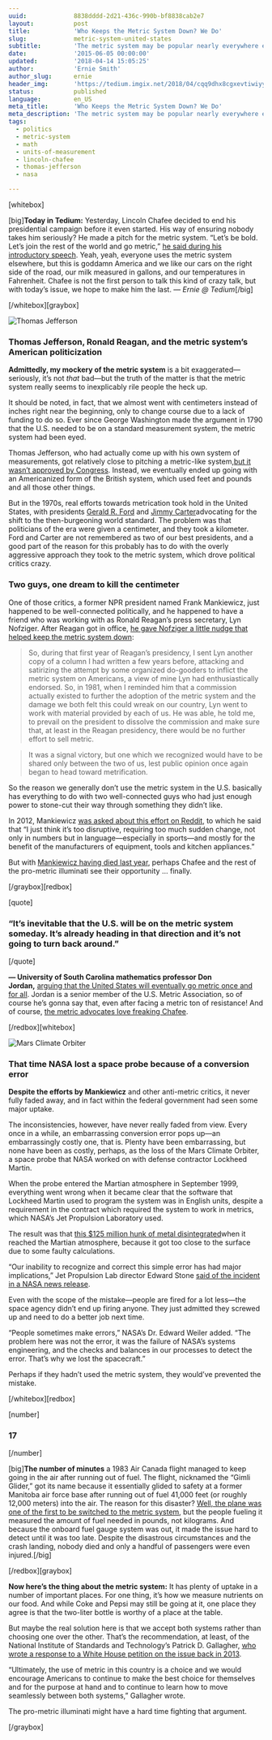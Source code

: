 ```yaml
---
uuid:             8838dddd-2d21-436c-990b-bf8838cab2e7
layout:           post
title:            'Who Keeps the Metric System Down? We Do'
slug:             metric-system-united-states
subtitle:         'The metric system may be popular nearly everywhere else in the world, but it''s failed to win over the Americans. Here''s why.'
date:             '2015-06-05 00:00:00'
updated:          '2018-04-14 15:05:25'
author:           'Ernie Smith'
author_slug:      ernie
header_img:       'https://tedium.imgix.net/2018/04/cqq9dhx8cgxevtiwiyyy--1-.gif'
status:           published
language:         en_US
meta_title:       'Who Keeps the Metric System Down? We Do'
meta_description: 'The metric system may be popular nearly everywhere else in the world, but it''s failed to win over the Americans. Here''s why.'
tags:
  - politics
  - metric-system
  - math
  - units-of-measurement
  - lincoln-chafee
  - thomas-jefferson
  - nasa

---
```


[whitebox]

[big]**Today in Tedium:** Yesterday, Lincoln Chafee decided to end his presidential campaign before it even started. His way of ensuring nobody takes him seriously? He made a pitch for the metric system. “Let’s be bold. Let’s join the rest of the world and go metric,” [he said during his introductory speech](http://www.cnn.com/2015/06/03/politics/lincoln-chafee-metric-system-2016-election/index.html). Yeah, yeah, everyone uses the metric system elsewhere, but this is goddamn America and we like our cars on the right side of the road, our milk measured in gallons, and our temperatures in Fahrenheit. Chafee is not the first person to talk this kind of crazy talk, but with today’s issue, we hope to make him the last. _— Ernie @ Tedium_[/big]

[/whitebox][graybox]

![Thomas Jefferson](https://tedium.imgix.net/2018/04/qxqk9gmeglvmgnngvm9r.jpg)

### Thomas Jefferson, Ronald Reagan, and the metric system’s American politicization

**Admittedly, my mockery of the metric system** is a bit exaggerated—seriously, it’s not _that_ bad—but the truth of the matter is that the metric system really seems to inexplicably rile people the heck up.

It should be noted, in fact, that we almost went with centimeters instead of inches right near the beginning, only to change course due to a lack of funding to do so. Ever since George Washington made the argument in 1790 that the U.S. needed to be on a standard measurement system, the metric system had been eyed.

Thomas Jefferson, who had actually come up with his own system of measurements, got relatively close to pitching a metric-like system,[but it wasn’t approved by Congress](http://www.unc.edu/~rowlett/units/usmetric.html). Instead, we eventually ended up going with an Americanized form of the British system, which used feet and pounds and all those other things.

But in the 1970s, real efforts towards metrication took hold in the United States, with presidents [Gerald R. Ford](http://www.presidency.ucsb.edu/ws/?pid=5454) and [Jimmy Carter](http://lamar.colostate.edu/~hillger/laws/usmb.html#carter)advocating for the shift to the then-burgeoning world standard. The problem was that politicians of the era were given a centimeter, and they took a kilometer. Ford and Carter are not remembered as two of our best presidents, and a good part of the reason for this probably has to do with the overly aggressive approach they took to the metric system, which drove political critics crazy.

### Two guys, one dream to kill the centimeter

One of those critics, a former NPR president named Frank Mankiewicz, just happened to be well-connected politically, and he happened to have a friend who was working with as Ronald Reagan’s press secretary, Lyn Nofziger. After Reagan got in office, [he gave Nofziger a little nudge that helped keep the metric system down](http://www.washingtonpost.com/wp-dyn/content/article/2006/03/28/AR2006032802142.html):

> So, during that first year of Reagan’s presidency, I sent Lyn another copy of a column I had written a few years before, attacking and satirizing the attempt by some organized do-gooders to inflict the metric system on Americans, a view of mine Lyn had enthusiastically endorsed. So, in 1981, when I reminded him that a commission actually existed to further the adoption of the metric system and the damage we both felt this could wreak on our country, Lyn went to work with material provided by each of us. He was able, he told me, to prevail on the president to dissolve the commission and make sure that, at least in the Reagan presidency, there would be no further effort to sell metric.

> It was a signal victory, but one which we recognized would have to be shared only between the two of us, lest public opinion once again began to head toward metrification.

So the reason we generally don’t use the metric system in the U.S. basically has everything to do with two well-connected guys who had just enough power to stone-cut their way through something they didn’t like.

In 2012, Mankiewicz [was asked about this effort on Reddit](http://www.reddit.com/r/IAmA/comments/135foz/i_am_frank_mankiewicz_journalist_former_press/c714f43), to which he said that “I just think it’s too disruptive, requiring too much sudden change, not only in numbers but in language—especially in sports—and mostly for the benefit of the manufacturers of equipment, tools and kitchen appliances.”

But with [Mankiewicz having died last year](http://www.nytimes.com/2014/10/24/us/politics/frank-mankiewicz-press-secretary-to-robert-f-kennedy-dies-at-90.html?_r=0), perhaps Chafee and the rest of the pro-metric illuminati see their opportunity … finally.

[/graybox][redbox]

[quote]
### “It’s inevitable that the U.S. will be on the metric system someday. It’s already heading in that direction and it’s not going to turn back around.”
[/quote]

**— University of South Carolina mathematics professor Don Jordan,** [arguing that the United States will eventually go metric once and for all](http://www.ibtimes.com/america-liberia-myanmar-anti-metric-system-holdouts-1109357). Jordan is a senior member of the U.S. Metric Association, so of course he’s gonna say that, even after facing a metric ton of resistance! And of course, [the metric advocates love freaking Chafee](http://www.cnn.com/2015/06/04/politics/lincoln-chafee-metric-system/).

[/redbox][whitebox]

![Mars Climate Orbiter](https://tedium.imgix.net/2018/04/ob2ztnpagzmq8lmuab8u.jpg)

### That time NASA lost a space probe because of a conversion error

**Despite the efforts by Mankiewicz** and other anti-metric critics, it never fully faded away, and in fact within the federal government had seen some major uptake.

The inconsistencies, however, have never really faded from view. Every once in a while, an embarrassing conversion error pops up—an embarrassingly costly one, that is. Plenty have been embarrassing, but none have been as costly, perhaps, as the loss of the Mars Climate Orbiter, a space probe that NASA worked on with defense contractor Lockheed Martin.

When the probe entered the Martian atmosphere in September 1999, everything went wrong when it became clear that the software that Lockheed Martin used to program the system was in English units, despite a requirement in the contract which required the system to work in metrics, which NASA’s Jet Propulsion Laboratory used.

The result was that [this $125 million hunk of metal disintegrated](http://www.washingtonpost.com/wp-srv/pmextra/sept99/23/space.htm)when it reached the Martian atmosphere, because it got too close to the surface due to some faulty calculations.

“Our inability to recognize and correct this simple error has had major implications,” Jet Propulsion Lab director Edward Stone [said of the incident in a NASA news release](http://mars.nasa.gov/msp98/news/mco990930.html).

Even with the scope of the mistake—people are fired for a lot less—the space agency didn’t end up firing anyone. They just admitted they screwed up and need to do a better job next time.

“People sometimes make errors,” NASA’s Dr. Edward Weiler added. “The problem here was not the error, it was the failure of NASA’s systems engineering, and the checks and balances in our processes to detect the error. That’s why we lost the spacecraft.”

Perhaps if they hadn’t used the metric system, they would’ve prevented the mistake.

[/whitebox][redbox]

[number]
### 17
[/number]

[big]**The number of minutes** a 1983 Air Canada flight managed to keep going in the air after running out of fuel. The flight, nicknamed the “Gimli Glider,” got its name because it essentially glided to safety at a former Manitoba air force base after running out of fuel 41,000 feet (or roughly 12,000 meters) into the air. The reason for this disaster? [Well, the plane was one of the first to be switched to the metric system](http://www.nytimes.com/1983/07/30/us/jet-s-fuel-ran-out-after-metric-conversion-errors.html), but the people fueling it measured the amount of fuel needed in pounds, not kilograms. And because the onboard fuel gauge system was out, it made the issue hard to detect until it was too late. Despite the disastrous circumstances and the crash landing, nobody died and only a handful of passengers were even injured.[/big]

[/redbox][graybox]

**Now here’s the thing about the metric system:** It has plenty of uptake in a number of important places. For one thing, it’s how we measure nutrients on our food. And while Coke and Pepsi may still be going at it, one place they agree is that the two-liter bottle is worthy of a place at the table.

But maybe the real solution here is that we accept both systems rather than choosing one over the other. That’s the recommendation, at least, of the National Institute of Standards and Technology’s Patrick D. Gallagher, [who wrote a response to a White House petition on the issue back in 2013](https://petitions.whitehouse.gov/response/supporting-american-choices-measurement).

“Ultimately, the use of metric in this country is a choice and we would encourage Americans to continue to make the best choice for themselves and for the purpose at hand and to continue to learn how to move seamlessly between both systems,” Gallagher wrote.

The pro-metric illuminati might have a hard time fighting that argument.

[/graybox]
